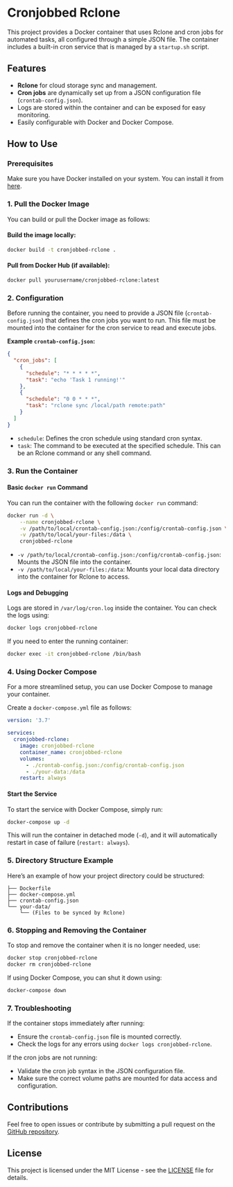 # Cronjobbed Rclone

This project provides a Docker container that uses Rclone and cron jobs for automated tasks, all configured through a simple JSON file. The container includes a built-in cron service that is managed by a `startup.sh` script.

## Features
- **Rclone** for cloud storage sync and management.
- **Cron jobs** are dynamically set up from a JSON configuration file (`crontab-config.json`).
- Logs are stored within the container and can be exposed for easy monitoring.
- Easily configurable with Docker and Docker Compose.

## How to Use

### Prerequisites
Make sure you have Docker installed on your system. You can install it from [here](https://docs.docker.com/get-docker/).

### 1. Pull the Docker Image

You can build or pull the Docker image as follows:

#### Build the image locally:

```bash
docker build -t cronjobbed-rclone .
```

#### Pull from Docker Hub (if available):

```bash
docker pull yourusername/cronjobbed-rclone:latest
```

### 2. Configuration

Before running the container, you need to provide a JSON file (`crontab-config.json`) that defines the cron jobs you want to run. This file must be mounted into the container for the cron service to read and execute jobs.

**Example `crontab-config.json`:**
```json
{
  "cron_jobs": [
    {
      "schedule": "* * * * *",
      "task": "echo 'Task 1 running!'"
    },
    {
      "schedule": "0 0 * * *",
      "task": "rclone sync /local/path remote:path"
    }
  ]
}
```

- `schedule`: Defines the cron schedule using standard cron syntax.
- `task`: The command to be executed at the specified schedule. This can be an Rclone command or any shell command.

### 3. Run the Container

#### Basic `docker run` Command

You can run the container with the following `docker run` command:

```bash
docker run -d \
    --name cronjobbed-rclone \
    -v /path/to/local/crontab-config.json:/config/crontab-config.json \
    -v /path/to/local/your-files:/data \
    cronjobbed-rclone
```

- `-v /path/to/local/crontab-config.json:/config/crontab-config.json`: Mounts the JSON file into the container.
- `-v /path/to/local/your-files:/data`: Mounts your local data directory into the container for Rclone to access.

#### Logs and Debugging

Logs are stored in `/var/log/cron.log` inside the container. You can check the logs using:

```bash
docker logs cronjobbed-rclone
```

If you need to enter the running container:

```bash
docker exec -it cronjobbed-rclone /bin/bash
```

### 4. Using Docker Compose

For a more streamlined setup, you can use Docker Compose to manage your container.

Create a `docker-compose.yml` file as follows:

```yaml
version: '3.7'

services:
  cronjobbed-rclone:
    image: cronjobbed-rclone
    container_name: cronjobbed-rclone
    volumes:
      - ./crontab-config.json:/config/crontab-config.json
      - ./your-data:/data
    restart: always
```

#### Start the Service

To start the service with Docker Compose, simply run:

```bash
docker-compose up -d
```

This will run the container in detached mode (`-d`), and it will automatically restart in case of failure (`restart: always`).

### 5. Directory Structure Example

Here’s an example of how your project directory could be structured:

```plaintext
├── Dockerfile
├── docker-compose.yml
├── crontab-config.json
└── your-data/
    └── (Files to be synced by Rclone)
```

### 6. Stopping and Removing the Container

To stop and remove the container when it is no longer needed, use:

```bash
docker stop cronjobbed-rclone
docker rm cronjobbed-rclone
```

If using Docker Compose, you can shut it down using:

```bash
docker-compose down
```

### 7. Troubleshooting

If the container stops immediately after running:
- Ensure the `crontab-config.json` file is mounted correctly.
- Check the logs for any errors using `docker logs cronjobbed-rclone`.

If the cron jobs are not running:
- Validate the cron job syntax in the JSON configuration file.
- Make sure the correct volume paths are mounted for data access and configuration.

## Contributions

Feel free to open issues or contribute by submitting a pull request on the [GitHub repository](https://github.com/adnanjaw).

## License

This project is licensed under the MIT License - see the [LICENSE](LICENSE) file for details.